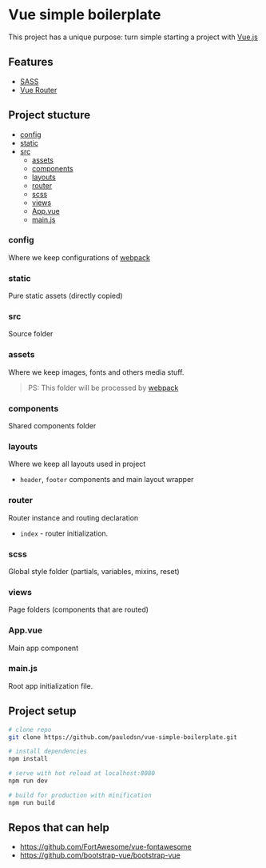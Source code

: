 # Vue simple boilerplate
This project has a unique purpose: turn simple starting a project with [Vue.js](https://vuejs.org/)

## Features
- [SASS](https://sass-lang.com)
- [Vue Router](https://router.vuejs.org)

## Project stucture
- [config](#config)
- [static](#static)
- [src](#src)
    - [assets](#assets)
    - [components](#components)
    - [layouts](#layouts)
    - [router](#router)
    - [scss](#scss)
    - [views](#views)
    - [App.vue](#App.vue)
    - [main.js](#main.js)

### config
Where we keep configurations of [webpack](https://webpack.js.org/)

### static
Pure static assets (directly copied)

### src
Source folder

### assets
Where we keep images, fonts and others media stuff.
> PS: This folder will be processed by [webpack](https://webpack.js.org/)

### components
Shared components folder

### layouts
Where we keep all layouts used in project
- `header`, `footer` components and main layout wrapper

### router
Router instance and routing declaration
- `index` - router initialization.

### scss
Global style folder (partials, variables, mixins, reset)

### views
Page folders (components that are routed)

### App.vue
Main app component

### main.js
Root app initialization file.

## Project setup

``` bash
# clone repo
git clone https://github.com/paulodsn/vue-simple-boilerplate.git

# install dependencies
npm install

# serve with hot reload at localhost:8080
npm run dev

# build for production with minification
npm run build
```

## Repos that can help
- https://github.com/FortAwesome/vue-fontawesome
- https://github.com/bootstrap-vue/bootstrap-vue
